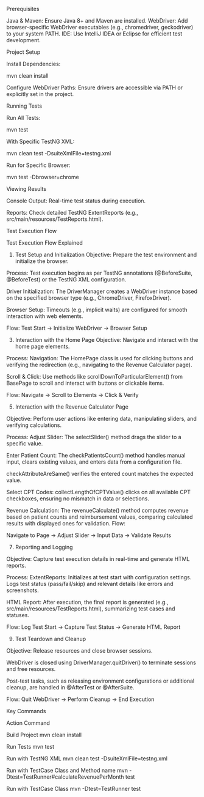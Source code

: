 Prerequisites

Java & Maven: Ensure Java 8+ and Maven are installed.
WebDriver: Add browser-specific WebDriver executables (e.g., chromedriver, geckodriver) to your system PATH.
IDE: Use IntelliJ IDEA or Eclipse for efficient test development.

Project Setup


Install Dependencies:

mvn clean install

Configure WebDriver Paths: Ensure drivers are accessible via PATH or explicitly set in the project.

Running Tests

Run All Tests:

mvn test

With Specific TestNG XML:

mvn clean test -DsuiteXmlFile=testng.xml

Run for Specific Browser:


mvn test -Dbrowser=chrome


Viewing Results

Console Output: 
Real-time test status during execution.

Reports:
Check detailed TestNG ExtentReports (e.g., src/main/resources/TestReports.html).


Test Execution Flow

Test Execution Flow Explained

1. Test Setup and Initialization
Objective: Prepare the test environment and initialize the browser.

Process:
Test execution begins as per TestNG annotations (@BeforeSuite, @BeforeTest) or the TestNG XML configuration.

Driver Initialization:
The DriverManager creates a WebDriver instance based on the specified browser type (e.g., ChromeDriver, FirefoxDriver).

Browser Setup:
Timeouts (e.g., implicit waits) are configured for smooth interaction with web elements.

Flow:
Test Start -> Initialize WebDriver -> Browser Setup


3. Interaction with the Home Page
Objective: Navigate and interact with the home page elements.

Process:
Navigation: The HomePage class is used for clicking buttons and verifying the redirection (e.g., navigating to the Revenue Calculator page).

Scroll & Click: Use methods like scrollDownToParticularElement() from BasePage to scroll and interact with buttons or clickable items.

Flow:
Navigate -> Scroll to Elements -> Click & Verify


5. Interaction with the Revenue Calculator Page
   
Objective: Perform user actions like entering data, manipulating sliders, and verifying calculations.

Process:
Adjust Slider: The selectSlider() method drags the slider to a specific value.

Enter Patient Count:
The checkPatientsCount() method handles manual input, clears existing values, and enters data from a configuration file.

checkAttributeAreSame() verifies the entered count matches the expected value.

Select CPT Codes:
collectLengthOfCPTValue() clicks on all available CPT checkboxes, ensuring no mismatch in data or selections.

Revenue Calculation:
The revenueCalculate() method computes revenue based on patient counts and reimbursement values, comparing calculated results with displayed ones for validation.
Flow:

Navigate to Page -> Adjust Slider -> Input Data -> Validate Results


7. Reporting and Logging
   
Objective: Capture test execution details in real-time and generate HTML reports.

Process:
ExtentReports:
Initializes at test start with configuration settings.
Logs test status (pass/fail/skip) and relevant details like errors and screenshots.

HTML Report:
After execution, the final report is generated (e.g., src/main/resources/TestReports.html), summarizing test cases and statuses.

Flow:
Log Test Start -> Capture Test Status -> Generate HTML Report


9. Test Teardown and Cleanup
    
Objective: Release resources and close browser sessions.

WebDriver is closed using DriverManager.quitDriver() to terminate sessions and free resources.

Post-test tasks, such as releasing environment configurations or additional cleanup, are handled in @AfterTest or @AfterSuite.

Flow:
Quit WebDriver -> Perform Cleanup -> End Execution

Key Commands

Action Command

Build Project
mvn clean install

Run Tests
mvn test

Run with TestNG XML
mvn clean test -DsuiteXmlFile=testng.xml

Run with TestCase Class and Method name
         mvn -Dtest=TestRunner#calculateRevenuePerMonth test
         
Run with TestCase Class
  mvn -Dtest=TestRunner test



